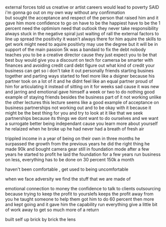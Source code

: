 external forces told us creative or artist careers would lead to poverty
SAID i'm gonna go out on my own way without any confirmation  
but sought the acceptance and respect of the person that raised him and it gave him more confidence to go on
have to be the happiest have to be the 1 percent  need the optimism need that outlook they never take responsibility always stuck in the negative spiral
just waiting of rall the external factors to line up 
spread the positivity it wasn't always there for him
aquire the skills to get work
might need to aquire positivty 
may use the degree but it will be in support of the main passion
5k was a bandaid to fix the debt
nobody teaches you to be a creative director cause they just expect you to be that 
best buy would give you a discount on tech for camersa
be smarter with finances and avoiding credit card debt
figure out what kind of credit your business can get so i don't take it out personally
friends starting busines together and parting ways
started to feel more like a dsigner because his partner took on a lot of it and he didnt feel like an equal partner
proud of him for articulating it instead of sitting on it for weeks
sad cause it was new and jarring and emotional 
gave himself a week or two to do nothing
good example of staying friends besides the business part of it not working unlike the other lectures
this lecture seems like a good example of acceptance on business partnerships not working out and to be okay with it because it might be the best thing for you and try to look at it like that
we seek partnerships because its things we dont want to do ourselves and we want a surrogate
better being independant cause you learn more about yourself
he relaized when he broke up he had never had a breath of fresh air

trippled income in a year of being on their own
in three months he surpassed the growth from the previous years
he did the right thing
he made 90k and bought camera gear
still in foundation mode 
after a few years he started to profit he laid the foundation for a few years
run business on less, everything has to be done on 30 percent
150k a month

haven't been comfortable , get used to being uncomfortable

when we face adversity we find the stuff that we are made of

emotional connection to money
the confidence to talk to clients
outsourcing because trying to keep the profit to yourslefs keeps the profit away from you
he taught someone to help them got him to do 60 percent then more and kept going and it gave him the capability run everything
give a little bit of work away to get so much more of a return

built self up brick by brick
the lens 